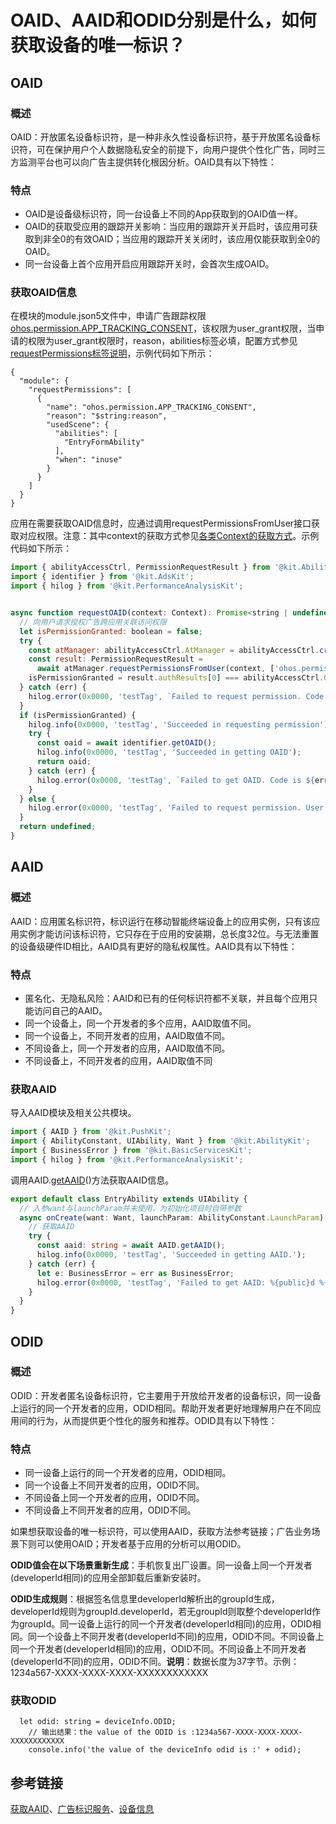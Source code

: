 # OAID、AAID和ODID分别是什么，如何获取设备的唯一标识？

## OAID

### 概述

OAID：开放匿名设备标识符，是一种非永久性设备标识符，基于开放匿名设备标识符，可在保护用户个人数据隐私安全的前提下，向用户提供个性化广告，同时三方监测平台也可以向广告主提供转化根因分析。OAID具有以下特性：

### 特点

- OAID是设备级标识符，同一台设备上不同的App获取到的OAID值一样。
- OAID的获取受应用的跟踪开关影响：当应用的跟踪开关开启时，该应用可获取到非全0的有效OAID；当应用的跟踪开关关闭时，该应用仅能获取到全0的OAID。
- 同一台设备上首个应用开启应用跟踪开关时，会首次生成OAID。

### 获取OAID信息

在模块的module.json5文件中，申请广告跟踪权限[ohos.permission.APP_TRACKING_CONSENT](https://developer.huawei.com/consumer/cn/doc/harmonyos-guides/permissions-for-all-user#ohospermissionapp_tracking_consent)，该权限为user_grant权限，当申请的权限为user_grant权限时，reason，abilities标签必填，配置方式参见[requestPermissions标签说明](https://developer.huawei.com/consumer/cn/doc/harmonyos-guides/declare-permissions#在配置文件中声明权限)，示例代码如下所示：

```
{
  "module": {
    "requestPermissions": [
      {
        "name": "ohos.permission.APP_TRACKING_CONSENT",
        "reason": "$string:reason",
        "usedScene": {
          "abilities": [
            "EntryFormAbility"
          ],
          "when": "inuse"
        }
      }
    ]
  }
}
```

应用在需要获取OAID信息时，应通过调用requestPermissionsFromUser接口获取对应权限。注意：其中context的获取方式参见[各类Context的获取方式](https://developer.huawei.com/consumer/cn/doc/harmonyos-guides/application-context-stage)。示例代码如下所示：

```js
import { abilityAccessCtrl, PermissionRequestResult } from '@kit.AbilityKit';
import { identifier } from '@kit.AdsKit';
import { hilog } from '@kit.PerformanceAnalysisKit';


async function requestOAID(context: Context): Promise<string | undefined> {
  // 向用户请求授权广告跨应用关联访问权限
  let isPermissionGranted: boolean = false;
  try {
    const atManager: abilityAccessCtrl.AtManager = abilityAccessCtrl.createAtManager();
    const result: PermissionRequestResult =
      await atManager.requestPermissionsFromUser(context, ['ohos.permission.APP_TRACKING_CONSENT']);
    isPermissionGranted = result.authResults[0] === abilityAccessCtrl.GrantStatus.PERMISSION_GRANTED;
  } catch (err) {
    hilog.error(0x0000, 'testTag', `Failed to request permission. Code is ${err.code}, message is ${err.message}`);
  }
  if (isPermissionGranted) {
    hilog.info(0x0000, 'testTag', 'Succeeded in requesting permission');
    try {
      const oaid = await identifier.getOAID();
      hilog.info(0x0000, 'testTag', 'Succeeded in getting OAID');
      return oaid;
    } catch (err) {
      hilog.error(0x0000, 'testTag', `Failed to get OAID. Code is ${err.code}, message is ${err.message}`);
    }
  } else {
    hilog.error(0x0000, 'testTag', 'Failed to request permission. User rejected');
  }
  return undefined;
}
```



## AAID

### 概述

AAID：应用匿名标识符，标识运行在移动智能终端设备上的应用实例，只有该应用实例才能访问该标识符，它只存在于应用的安装期，总长度32位。与无法重置的设备级硬件ID相比，AAID具有更好的隐私权属性。AAID具有以下特性：

### 特点

- 匿名化、无隐私风险：AAID和已有的任何标识符都不关联，并且每个应用只能访问自己的AAID。
- 同一个设备上，同一个开发者的多个应用，AAID取值不同。
- 同一个设备上，不同开发者的应用，AAID取值不同。
- 不同设备上，同一个开发者的应用，AAID取值不同。
- 不同设备上，不同开发者的应用，AAID取值不同

### 获取AAID

导入AAID模块及相关公共模块。

```typescript
import { AAID } from '@kit.PushKit';
import { AbilityConstant, UIAbility, Want } from '@kit.AbilityKit';
import { BusinessError } from '@kit.BasicServicesKit';
import { hilog } from '@kit.PerformanceAnalysisKit';
```

调用AAID.[getAAID](https://developer.huawei.com/consumer/cn/doc/harmonyos-references/push-aaid-api#section573317917425)()方法获取AAID信息。



```typescript
export default class EntryAbility extends UIAbility {
  // 入参want与launchParam并未使用，为初始化项目时自带参数
  async onCreate(want: Want, launchParam: AbilityConstant.LaunchParam): Promise<void> {
    // 获取AAID
    try {
      const aaid: string = await AAID.getAAID();
      hilog.info(0x0000, 'testTag', 'Succeeded in getting AAID.');
    } catch (err) {
      let e: BusinessError = err as BusinessError;
      hilog.error(0x0000, 'testTag', 'Failed to get AAID: %{public}d %{public}s', e.code, e.message);
    }
  }
}
```



## ODID

### 概述

ODID：开发者匿名设备标识符，它主要用于开放给开发者的设备标识，同一设备上运行的同一个开发者的应用，ODID相同。帮助开发者更好地理解用户在不同应用间的行为，从而提供更个性化的服务和推荐。ODID具有以下特性：

### 特点

- 同一设备上运行的同一个开发者的应用，ODID相同。
- 同一个设备上不同开发者的应用，ODID不同。
- 不同设备上同一个开发者的应用，ODID不同。
- 不同设备上不同开发者的应用，ODID不同。

如果想获取设备的唯一标识符，可以使用AAID，获取方法参考链接；广告业务场景下则可以使用OAID；开发者基于应用的分析可以用ODID。

**ODID值会在以下场景重新生成**：手机恢复出厂设置。同一设备上同一个开发者(developerId相同)的应用全部卸载后重新安装时。

**ODID生成规则**：根据签名信息里developerId解析出的groupId生成，developerId规则为groupId.developerId，若无groupId则取整个developerId作为groupId。同一设备上运行的同一个开发者(developerId相同)的应用，ODID相同。同一个设备上不同开发者(developerId不同)的应用，ODID不同。不同设备上同一个开发者(developerId相同)的应用，ODID不同。不同设备上不同开发者(developerId不同)的应用，ODID不同。**说明**：数据长度为37字节。示例：1234a567-XXXX-XXXX-XXXX-XXXXXXXXXXXX

### 获取ODID

```
  let odid: string = deviceInfo.ODID;
    // 输出结果：the value of the ODID is :1234a567-XXXX-XXXX-XXXX-XXXXXXXXXXXX
    console.info('the value of the deviceInfo odid is :' + odid);
```

## 参考链接

[获取AAID](https://developer.huawei.com/consumer/cn/doc/harmonyos-guides/push-get-aaid)、[广告标识服务](https://developer.huawei.com/consumer/cn/doc/harmonyos-guides/oaid-service)、[设备信息](https://developer.huawei.com/consumer/cn/doc/harmonyos-references/js-apis-device-info#属性)